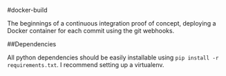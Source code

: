 #docker-build

The beginnings of a continuous integration proof of concept, deploying a Docker container for each commit using the git webhooks.

##Dependencies

All python dependencies should be easily installable using `pip install -r requirements.txt`. I recommend setting up a virtualenv. 
